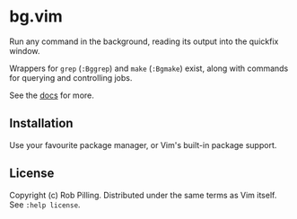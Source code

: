 # bg.vim

Run any command in the background, reading its output into the quickfix window.

Wrappers for `grep` (`:Bggrep`) and `make` (`:Bgmake`) exist, along with commands for querying and controlling jobs.

See the [docs](./doc/bg.txt) for more.

## Installation

Use your favourite package manager, or Vim's built-in package support.

## License

Copyright (c) Rob Pilling.  Distributed under the same terms as Vim itself.
See `:help license`.
